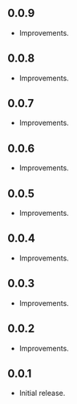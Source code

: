 ## 0.0.9

* Improvements.

## 0.0.8

* Improvements.

## 0.0.7

* Improvements.

## 0.0.6

* Improvements.

## 0.0.5

* Improvements.

## 0.0.4

* Improvements.

## 0.0.3

* Improvements.

## 0.0.2

* Improvements.

## 0.0.1

* Initial release.
